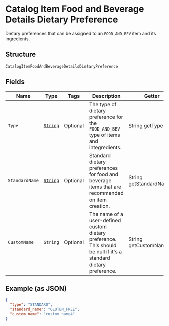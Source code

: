 
# Catalog Item Food and Beverage Details Dietary Preference

Dietary preferences that can be assigned to an `FOOD_AND_BEV` item and its ingredients.

## Structure

`CatalogItemFoodAndBeverageDetailsDietaryPreference`

## Fields

| Name | Type | Tags | Description | Getter |
|  --- | --- | --- | --- | --- |
| `Type` | [`String`](../../doc/models/catalog-item-food-and-beverage-details-dietary-preference-type.md) | Optional | The type of dietary preference for the `FOOD_AND_BEV` type of items and integredients. | String getType() |
| `StandardName` | [`String`](../../doc/models/catalog-item-food-and-beverage-details-dietary-preference-standard-dietary-preference.md) | Optional | Standard dietary preferences for food and beverage items that are recommended on item creation. | String getStandardName() |
| `CustomName` | `String` | Optional | The name of a user-defined custom dietary preference. This should be null if it's a standard dietary preference. | String getCustomName() |

## Example (as JSON)

```json
{
  "type": "STANDARD",
  "standard_name": "GLUTEN_FREE",
  "custom_name": "custom_name4"
}
```

